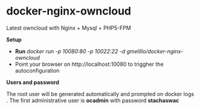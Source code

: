 docker-nginx-owncloud
=====================

Latest owncloud with Nginx + Mysql + PHP5-FPM

**Setup**

- **Run** *docker run -p 10080:80 -p 10022:22 -d gmelillo/docker-nginx-owncloud*
- Point your browser on http://localhost:10080 to triggher the autoconfiguration

**Users and password**

The root user will be generated automatically and prompted on docker logs <instanceid>.
The first administrative user is **ocadmin** with password **stachaswac**
